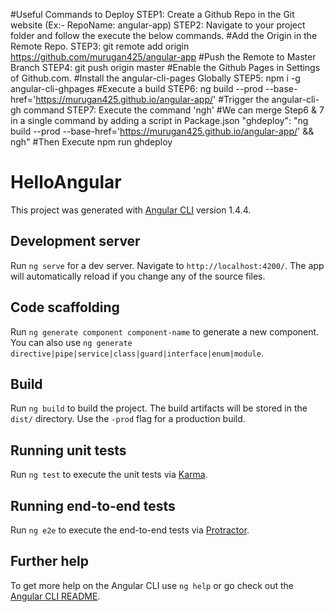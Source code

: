 #Useful Commands to Deploy
STEP1: Create a Github Repo in the Git website (Ex:- RepoName: angular-app)
STEP2: Navigate to your project folder and follow the execute the below commands.
#Add the Origin in the Remote Repo.
STEP3: git remote add origin https://github.com/murugan425/angular-app
#Push the Remote to Master Branch 
STEP4: git push origin master
#Enable the Github Pages in Settings of Github.com.
#Install the angular-cli-pages Globally
STEP5: npm i -g angular-cli-ghpages
#Execute a build 
STEP6: ng build --prod --base-href='https://murugan425.github.io/angular-app/'
#Trigger the angular-cli-gh command
STEP7: Execute the command 'ngh'
#We can merge Step6 & 7 in a single command by adding a script in Package.json
"ghdeploy": "ng build --prod --base-href='https://murugan425.github.io/angular-app/' && ngh"
#Then Execute
npm run ghdeploy

# HelloAngular

This project was generated with [Angular CLI](https://github.com/angular/angular-cli) version 1.4.4.

## Development server

Run `ng serve` for a dev server. Navigate to `http://localhost:4200/`. The app will automatically reload if you change any of the source files.

## Code scaffolding

Run `ng generate component component-name` to generate a new component. You can also use `ng generate directive|pipe|service|class|guard|interface|enum|module`.

## Build

Run `ng build` to build the project. The build artifacts will be stored in the `dist/` directory. Use the `-prod` flag for a production build.

## Running unit tests

Run `ng test` to execute the unit tests via [Karma](https://karma-runner.github.io).

## Running end-to-end tests

Run `ng e2e` to execute the end-to-end tests via [Protractor](http://www.protractortest.org/).

## Further help

To get more help on the Angular CLI use `ng help` or go check out the [Angular CLI README](https://github.com/angular/angular-cli/blob/master/README.md).
